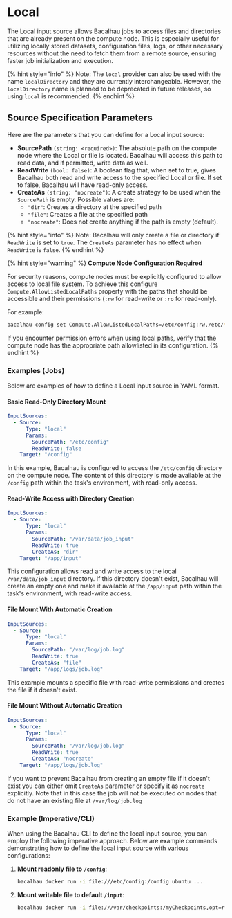 # Local

The Local input source allows Bacalhau jobs to access files and directories that are already present on the compute node. This is especially useful for utilizing locally stored datasets, configuration files, logs, or other necessary resources without the need to fetch them from a remote source, ensuring faster job initialization and execution.

{% hint style="info" %}
Note: The `local` provider can also be used with the name `localDirectory` and they are currently interchangeable. However, the `localDirectory` name is planned to be deprecated in future releases, so using `local` is recommended.
{% endhint %}

## Source Specification Parameters

Here are the parameters that you can define for a Local input source:

* **SourcePath** `(string: <required>)`: The absolute path on the compute node where the Local or file is located. Bacalhau will access this path to read data, and if permitted, write data as well.
* **ReadWrite** `(bool: false)`: A boolean flag that, when set to true, gives Bacalhau both read and write access to the specified Local or file. If set to false, Bacalhau will have read-only access.
* **CreateAs** `(string: "nocreate")`: A create strategy to be used when the `SourcePath` is empty. Possible values are:
  * `"dir"`: Creates a directory at the specified path
  * `"file"`: Creates a file at the specified path
  * `"nocreate"`: Does not create anything if the path is empty (default).

{% hint style="info" %}
Note: Bacalhau will only create a file or directory if `ReadWrite` is set to `true`. The `CreateAs` parameter has no effect when `ReadWrite` is `false`.
{% endhint %}

{% hint style="warning" %}
**Compute Node Configuration Required**

For security reasons, compute nodes must be explicitly configured to allow access to local file system. To achieve this configure `Compute.AllowListedLocalPaths` property with the paths that should be accessible and their permissions (`:rw` for read-write or `:ro` for read-only).

For example:
```bash
bacalhau config set Compute.AllowListedLocalPaths=/etc/config:rw,/etc/*.conf:ro
```

If you encounter permission errors when using local paths, verify that the compute node has the appropriate path allowlisted in its configuration.
{% endhint %}

### Examples (Jobs)

Below are examples of how to define a Local input source in YAML format.

#### Basic Read-Only Directory Mount

```yaml
InputSources:
  - Source:
      Type: "local"
      Params:
        SourcePath: "/etc/config"
        ReadWrite: false
    Target: "/config"
```

In this example, Bacalhau is configured to access the `/etc/config` directory on the compute node. The content of this directory is made available at the `/config` path within the task's environment, with read-only access.

#### Read-Write Access with Directory Creation

```yaml
InputSources:
  - Source:
      Type: "local"
      Params:
        SourcePath: "/var/data/job_input"
        ReadWrite: true
        CreateAs: "dir"
    Target: "/app/input"
```

This configuration allows read and write access to the local `/var/data/job_input` directory. If this directory doesn't exist, Bacalhau will create an empty one and make it available at the `/app/input` path within the task's environment, with read-write access.

#### File Mount With Automatic Creation

```yaml
InputSources:
  - Source:
      Type: "local"
      Params:
        SourcePath: "/var/log/job.log"
        ReadWrite: true
        CreateAs: "file"
    Target: "/app/logs/job.log"
```

This example mounts a specific file with read-write permissions and creates the file if it doesn't exist.

#### File Mount Without Automatic Creation

```yaml
InputSources:
  - Source:
      Type: "local"
      Params:
        SourcePath: "/var/log/job.log"
        ReadWrite: true
        CreateAs: "nocreate"
    Target: "/app/logs/job.log"
```
If you want to prevent Bacalhau from creating an empty file if it doesn't exist you can either omit `CreateAs` parameter or specify it as `nocreate` explicitly. Note that in this case the job will not be executed on nodes that do not have an existing file at `/var/log/job.log`


### Example (Imperative/CLI)

When using the Bacalhau CLI to define the local input source, you can employ the following imperative approach. Below are example commands demonstrating how to define the local input source with various configurations:

1.  **Mount readonly file to `/config`**:

    ```bash
    bacalhau docker run -i file:///etc/config:/config ubuntu ...
    ```
2.  **Mount writable file to default `/input`**:

    ```bash
    bacalhau docker run -i file:///var/checkpoints:/myCheckpoints,opt=rw=true ubuntu ...
    ```
